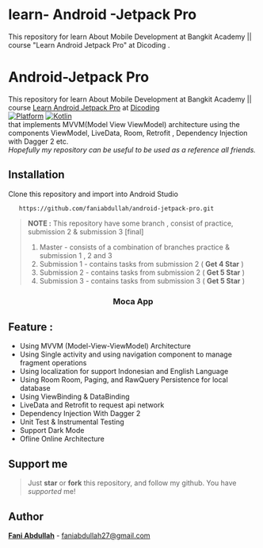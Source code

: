# learn- Android -Jetpack Pro
This repository for learn About Mobile Development at Bangkit Academy || course "Learn Android Jetpack Pro" at Dicoding .

# Android-Jetpack Pro
This repository for learn About Mobile Development at Bangkit Academy || course  [Learn Android Jetpack Pro](https://www.dicoding.com/academies/129)  at [Dicoding](https://www.dicoding.com) </br>
[![Platform](https://img.shields.io/badge/platform-Android-green.svg)](http://developer.android.com/index.html) [![Kotlin](https://img.shields.io/badge/kotlin-1.4.32-blue.svg)](http://kotlinlang.org) <br>
that implements MVVM(Model View ViewModel) architecture using the components ViewModel, LiveData, Room, Retrofit , Dependency Injection with Dagger 2 etc.    
*Hopefully my repository can be useful to be used as a reference all friends.*

## Installation 
Clone this repository and import into Android Studio    
```
   https://github.com/faniabdullah/android-jetpack-pro.git
```    
> **NOTE :**  This repository have some branch , consist of practice, submission 2 & submission 3 [final] 
> 1. Master - consists of a combination of branches practice & submission 1 , 2 and 3
> 2. Submission 1 - contains tasks from submission 2 ( **Get 4 Star** )
> 3. Submission 2 - contains tasks from submission 2 ( **Get 5 Star** )
> 4. Submission 3 - contains tasks from submission 3 ( **Get 5 Star** )
> 

  
<h3 align="center"> Moca App </h3>

## Feature :
- Using MVVM (Model-View-ViewModel) Architecture
- Using Single activity and using navigation component to manage fragment operations
- Using localization for support Indonesian and English Language
- Using Room Room, Paging, and RawQuery Persistence for local database
- Using ViewBinding & DataBinding
- LiveData and Retrofit to request api network
- Dependency Injection With Dagger 2
- Unit Test & Instrumental Testing
- Support Dark Mode
- Ofline Online Architecture

## Support me 
> Just  **star** or  **fork** this repository, and follow my github. You have *supported* me!
    
## Author
[**Fani Abdullah**](https://www.linkedin.com/in/faniabdullah/) - faniabdullah27@gmail.com

